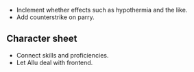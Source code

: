 - Inclement whether effects such as hypothermia and the like.
- Add counterstrike on parry.

## Character sheet
- Connect skills and proficiencies.
- Let Allu deal with frontend.
